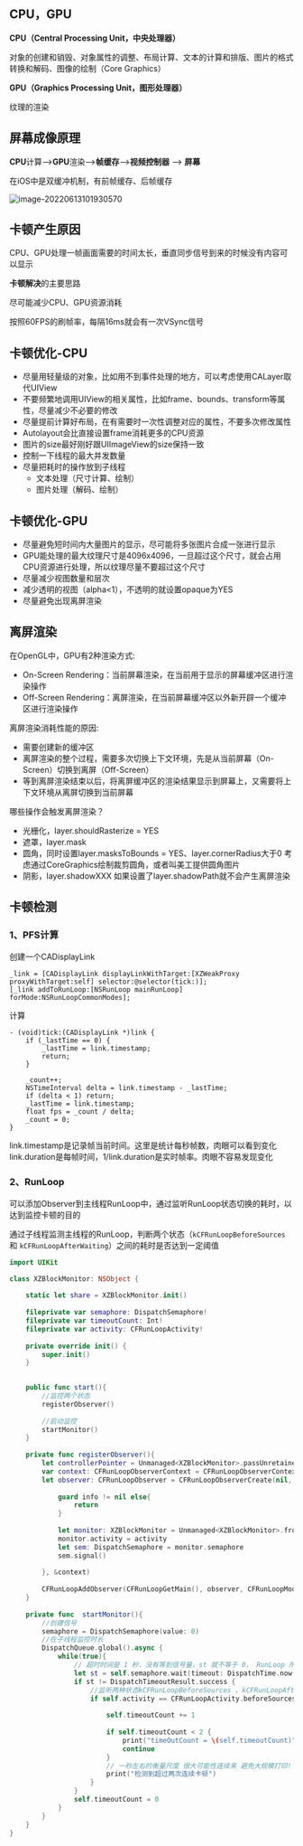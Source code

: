 ## CPU，GPU

**CPU（Central Processing Unit，中央处理器）**

对象的创建和销毁、对象属性的调整、布局计算、文本的计算和排版、图片的格式转换和解码、图像的绘制（Core Graphics）

**GPU（Graphics Processing Unit，图形处理器）**

纹理的渲染

## 屏幕成像原理

**CPU**计算-->**GPU**渲染-->**帧缓存**-->**视频控制器** --> **屏幕**

在iOS中是双缓冲机制，有前帧缓存、后帧缓存

![image-20220613101930570](http://xingyajie.oss-cn-hangzhou.aliyuncs.com/uPic/image-20220613101930570.png)

## 卡顿产生原因

CPU、GPU处理一帧画面需要的时间太长，垂直同步信号到来的时候没有内容可以显示

**卡顿解决**的主要思路

尽可能减少CPU、GPU资源消耗

按照60FPS的刷帧率，每隔16ms就会有一次VSync信号

## 卡顿优化-CPU

- 尽量用轻量级的对象，比如用不到事件处理的地方，可以考虑使用CALayer取代UIView
- 不要频繁地调用UIView的相关属性，比如frame、bounds、transform等属性，尽量减少不必要的修改
- 尽量提前计算好布局，在有需要时一次性调整对应的属性，不要多次修改属性
- Autolayout会比直接设置frame消耗更多的CPU资源
- 图片的size最好刚好跟UIImageView的size保持一致
- 控制一下线程的最大并发数量
- 尽量把耗时的操作放到子线程
  - 文本处理（尺寸计算、绘制）
  - 图片处理（解码、绘制）

## 卡顿优化-GPU

- 尽量避免短时间内大量图片的显示，尽可能将多张图片合成一张进行显示
- GPU能处理的最大纹理尺寸是4096x4096，一旦超过这个尺寸，就会占用CPU资源进行处理，所以纹理尽量不要超过这个尺寸
- 尽量减少视图数量和层次
- 减少透明的视图（alpha<1），不透明的就设置opaque为YES
- 尽量避免出现离屏渲染

## 离屏渲染

在OpenGL中，GPU有2种渲染方式:

- On-Screen Rendering：当前屏幕渲染，在当前用于显示的屏幕缓冲区进行渲染操作
- Off-Screen Rendering：离屏渲染，在当前屏幕缓冲区以外新开辟一个缓冲区进行渲染操作

离屏渲染消耗性能的原因:

- 需要创建新的缓冲区
- 离屏渲染的整个过程，需要多次切换上下文环境，先是从当前屏幕（On-Screen）切换到离屏（Off-Screen）
- 等到离屏渲染结束以后，将离屏缓冲区的渲染结果显示到屏幕上，又需要将上下文环境从离屏切换到当前屏幕

哪些操作会触发离屏渲染？

- 光栅化，layer.shouldRasterize = YES
- 遮罩，layer.mask
- 圆角，同时设置layer.masksToBounds = YES、layer.cornerRadius大于0
  考虑通过CoreGraphics绘制裁剪圆角，或者叫美工提供圆角图片
- 阴影，layer.shadowXXX
  如果设置了layer.shadowPath就不会产生离屏渲染

## 卡顿检测

### 1、PFS计算

创建一个CADisplayLink

```
_link = [CADisplayLink displayLinkWithTarget:[XZWeakProxy proxyWithTarget:self] selector:@selector(tick:)];
[_link addToRunLoop:[NSRunLoop mainRunLoop] forMode:NSRunLoopCommonModes];
```

计算

```
- (void)tick:(CADisplayLink *)link {
    if (_lastTime == 0) {
        _lastTime = link.timestamp;
        return;
    }

    _count++;
    NSTimeInterval delta = link.timestamp - _lastTime;
    if (delta < 1) return;
    _lastTime = link.timestamp;
    float fps = _count / delta;
    _count = 0;
}
```

link.timestamp是记录帧当前时间。这里是统计每秒帧数，肉眼可以看到变化
link.duration是每帧时间，1/link.duration是实时帧率。肉眼不容易发现变化

### 2、RunLoop

可以添加Observer到主线程RunLoop中，通过监听RunLoop状态切换的耗时，以达到监控卡顿的目的

通过子线程监测主线程的RunLoop，判断两个状态（`kCFRunLoopBeforeSources` 和 `kCFRunLoopAfterWaiting`）之间的耗时是否达到一定阈值

```swift
import UIKit

class XZBlockMonitor: NSObject {
    
    static let share = XZBlockMonitor.init()
    
    fileprivate var semaphore: DispatchSemaphore!
    fileprivate var timeoutCount: Int!
    fileprivate var activity: CFRunLoopActivity!
    
    private override init() {
        super.init()
    }

    
    public func start(){
        //监控两个状态
        registerObserver()
        
        //启动监控
        startMonitor()
    }
    
    private func registerObserver(){
        let controllerPointer = Unmanaged<XZBlockMonitor>.passUnretained(self).toOpaque()
        var context: CFRunLoopObserverContext = CFRunLoopObserverContext(version: 0, info: controllerPointer, retain: nil, release: nil, copyDescription: nil)
        let observer: CFRunLoopObserver = CFRunLoopObserverCreate(nil, CFRunLoopActivity.allActivities.rawValue, true, 0, { (observer, activity, info) in
            
            guard info != nil else{
                return
            }
            
            let monitor: XZBlockMonitor = Unmanaged<XZBlockMonitor>.fromOpaque(info!).takeUnretainedValue()
            monitor.activity = activity
            let sem: DispatchSemaphore = monitor.semaphore
            sem.signal()
            
        }, &context)
        
        CFRunLoopAddObserver(CFRunLoopGetMain(), observer, CFRunLoopMode.commonModes)
    }
    
    private func  startMonitor(){
        //创建信号
        semaphore = DispatchSemaphore(value: 0)
        //在子线程监控时长
        DispatchQueue.global().async {
            while(true){
                // 超时时间是 1 秒，没有等到信号量，st 就不等于 0， RunLoop 所有的任务
                let st = self.semaphore.wait(timeout: DispatchTime.now()+1.0)
                if st != DispatchTimeoutResult.success {
                    //监听两种状态kCFRunLoopBeforeSources 、kCFRunLoopAfterWaiting，
                    if self.activity == CFRunLoopActivity.beforeSources || self.activity == CFRunLoopActivity.afterWaiting {
                        
                        self.timeoutCount += 1
                        
                        if self.timeoutCount < 2 {
                            print("timeOutCount = \(self.timeoutCount)")
                            continue
                        }
                        // 一秒左右的衡量尺度 很大可能性连续来 避免大规模打印!
                        print("检测到超过两次连续卡顿")
                    }
                }
                self.timeoutCount = 0
            }
        }
    }
}
```

